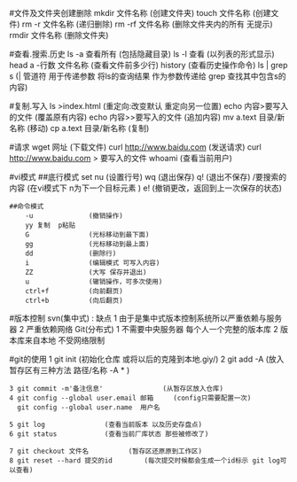 


#文件及文件夹创建删除
	mkdir  文件名称	(创建文件夹)
	touch  文件名称	(创建文件)
	rm -r  文件名称 	(递归删除)
	rm -rf 文件名称   (删除文件夹内的所有 无提示)
	rmdir 文件名称    (删除文件夹)


#查看.搜索.历史
	ls -a 查看所有	(包括隐藏目录)
	ls -l 查看		(以列表的形式显示)
	head a -行数 文件名称  	(查看文件前多少行)
	history  				(查看历史操作命令)
	ls | grep s		(| 管道符 用于传递参数   将ls的查询结果 作为参数传递给 grep 查找其中包含s的内容)

#复制.写入
	ls >index.html			(重定向:改变默认 重定向另一位置)
	echo 内容>要写入的文件 	(覆盖原有内容)
	echo 内容>>要写入的文件 	(追加内容)
	mv a.text 目录/新名称  	(移动)
	cp a.text 目录/新名称  	(复制)

#请求	
	wget 网址              (下载文件)
	curl http://www.baidu.com   (发送请求)
	curl http://www.baidu.com > 要写入的文件
	whoami				(查看当前用户)

#vi模式
	##底行模式
		set nu 			(设置行号)
		wq				(退出保存)
		q!				(退出不保存)
		/要搜索的内容  	(在vi模式下 n为下一个目标元素 )
		e! 				(撤销更改，返回到上一次保存的状态)
		
	##命令模式
		-u 				(撤销操作)
		yy 复制  p粘贴
		G				(光标移动到最下面)
		gg				(光标移动到最上面)
		dd				(删除行)
		i				(编辑模式 可写入内容)
		ZZ				(大写 保存并退出)
		u				(辙销操作，可多次使用)
		ctrl+f			(向前翻页)
		ctrl+b			(向后翻页)

#版本控制
	svn(集中式) : 缺点
		1 由于是集中式版本控制系统所以严重依赖与服务器
		2 严重依赖网络 
	Git(分布式)
		1 不需要中央服务器 每个人一个完整的版本库
		2 版本库来自本地 不受网络限制


#git的使用
	1 git init  	(初始化仓库 或将以后的克隆到本地.giy/)
	2 git add -A	(放入暂存区有三种方法   路径/名称   -A  * )
	
	3 git commit -m'备注信息'  				(从暂存区放入仓库)
	4 git config --global user.email 邮箱  	(config只需要配置一次)
	  git config --global user.name  用户名
	
	5 git log 				(查看当前版本 以及历史存盘点)
	6 git status 			(查看当前厂库状态 那些被修改了)
	
	7 git checkout 文件名 			(暂存区还原原到工作区)
	8 git reset --hard 提交的id 		(每次提交时候都会生成一个id标示 git log可以查看)

